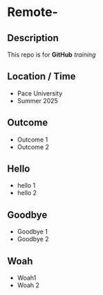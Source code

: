 # Remote-	

## Description


This repo is for **GitHub** *training*

## Location / Time

* Pace University 
* Summer 2025 

## Outcome 
 
* Outcome 1
* Outcome 2

## Hello

 * hello 1
 * hello 2

## Goodbye

* Goodbye 1
* Goodbye 2

## Woah

* Woah1
* Woah 2